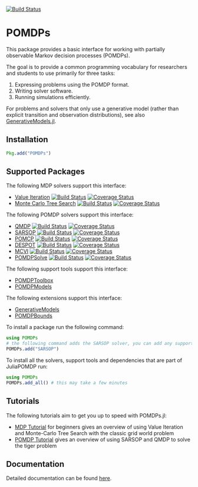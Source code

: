 [![Build Status](https://travis-ci.org/JuliaPOMDP/POMDPs.jl.svg?branch=master)](https://travis-ci.org/JuliaPOMDP/POMDPs.jl)

# POMDPs

This package provides a basic interface for working with partially observable Markov decision processes (POMDPs).

The goal is to provide a common programming vocabulary for researchers and students to use primarily for three tasks:

1. Expressing problems using the POMDP format. 
2. Writing solver software.
3. Running simulations efficiently.

For problems and solvers that only use a generative model (rather than explicit transition and observation distributions), see also [GenerativeModels.jl](https://github.com/JuliaPOMDP/GenerativeModels.jl).

## Installation
```julia
Pkg.add("POMDPs")
```

## Supported Packages

The following MDP solvers support this interface:
* [Value Iteration](https://github.com/JuliaPOMDP/DiscreteValueIteration.jl) 
[![Build Status](https://travis-ci.org/JuliaPOMDP/DiscreteValueIteration.jl.svg?branch=master)](https://travis-ci.org/JuliaPOMDP/DiscreteValueIteration.jl) 
[![Coverage Status](https://coveralls.io/repos/github/JuliaPOMDP/DiscreteValueIteration.jl/badge.svg?branch=master)](https://coveralls.io/github/JuliaPOMDP/DiscreteValueIteration.jl?branch=master)
* [Monte Carlo Tree Search](https://github.com/JuliaPOMDP/MCTS.jl) 
[![Build Status](https://travis-ci.org/JuliaPOMDP/MCTS.jl.svg?branch=master)](https://travis-ci.org/JuliaPOMDP/MCTS.jl)
[![Coverage Status](https://coveralls.io/repos/github/JuliaPOMDP/MCTS.jl/badge.svg?branch=master)](https://coveralls.io/github/JuliaPOMDP/MCTS.jl?branch=master)

The following POMDP solvers support this interface:
* [QMDP](https://github.com/JuliaPOMDP/QMDP.jl)
[![Build Status](https://travis-ci.org/JuliaPOMDP/QMDP.jl.svg?branch=master)](https://travis-ci.org/JuliaPOMDP/QMDP.jl)
[![Coverage Status](https://coveralls.io/repos/JuliaPOMDP/QMDP.jl/badge.svg)](https://coveralls.io/r/JuliaPOMDP/QMDP.jl)
* [SARSOP](https://github.com/JuliaPOMDP/SARSOP.jl)
[![Build Status](https://travis-ci.org/JuliaPOMDP/SARSOP.jl.svg?branch=master)](https://travis-ci.org/JuliaPOMDP/SARSOP.jl)
[![Coverage Status](https://coveralls.io/repos/github/JuliaPOMDP/SARSOP.jl/badge.svg?branch=master)](https://coveralls.io/github/JuliaPOMDP/SARSOP.jl?branch=master)
* [POMCP](https://github.com/JuliaPOMDP/POMCP.jl)
[![Build Status](https://travis-ci.org/JuliaPOMDP/POMCP.jl.svg?branch=master)](https://travis-ci.org/JuliaPOMDP/POMCP.jl)
[![Coverage Status](https://coveralls.io/repos/github/JuliaPOMDP/POMCP.jl/badge.svg?branch=master)](https://coveralls.io/github/JuliaPOMDP/POMCP.jl?branch=master)
* [DESPOT](https://github.com/JuliaPOMDP/DESPOT.jl)
[![Build Status](https://travis-ci.org/JuliaPOMDP/DESPOT.jl.svg?branch=master)](https://travis-ci.com/JuliaPOMDP/DESPOT.jl)
[![Coverage Status](https://coveralls.io/repos/github/JuliaPOMDP/DESPOT.jl/badge.svg?branch=master)](https://coveralls.io/github/JuliaPOMDP/DESPOT.jl?branch=master)
* [MCVI](https://github.com/JuliaPOMDP/MCVI.jl)
[![Build Status](https://travis-ci.org/JuliaPOMDP/MCVI.jl.svg?branch=master)](https://travis-ci.org/JuliaPOMDP/MCVI.jl)
[![Coverage Status](https://coveralls.io/repos/github/JuliaPOMDP/MCVI.jl/badge.svg?branch=master)](https://coveralls.io/github/JuliaPOMDP/MCVI.jl?branch=master)
* [POMDPSolve](https://github.com/JuliaPOMDP/POMDPSolve.jl)
[![Build Status](https://travis-ci.org/JuliaPOMDP/POMDPSolve.jl.svg?branch=master)](https://travis-ci.org/JuliaPOMDP/POMDPSolve.jl)
[![Coverage Status](https://coveralls.io/repos/JuliaPOMDP/POMDPSolve.jl/badge.svg)](https://coveralls.io/r/JuliaPOMDP/POMDPSolve.jl)

The following support tools support this interface:
* [POMDPToolbox](https://github.com/JuliaPOMDP/POMDPToolbox.jl)
* [POMDPModels](https://github.com/JuliaPOMDP/POMDPModels.jl)
 
The following extensions support this interface:
* [GenerativeModels](https://github.com/JuliaPOMDP/GenerativeModels.jl)
* [POMDPBounds](https://github.com/JuliaPOMDP/POMDPBounds.jl)


To install a package run the following command:
```julia
using POMDPs
# the following command adds the SARSOP solver, you can add any supported solver this way
POMDPs.add("SARSOP") 
```

To install all the solvers, support tools and dependencies that are part of JuliaPOMDP run:
```julia
using POMDPs
POMDPs.add_all() # this may take a few minutes
```

## Tutorials

The following tutorials aim to get you up to speed with POMDPs.jl:
* [MDP Tutorial](http://nbviewer.ipython.org/github/sisl/POMDPs.jl/blob/master/examples/GridWorld.ipynb) for beginners
  gives an overview of using Value Iteration and Monte-Carlo Tree Search with the classic grid world problem
* [POMDP Tutorial](http://nbviewer.ipython.org/github/sisl/POMDPs.jl/blob/master/examples/Tiger.ipynb) gives an overview
  of using SARSOP and QMDP to solve the tiger problem


## Documentation

Detailed documentation can be found [here](http://juliapomdp.github.io/POMDPs.jl/latest/).
